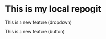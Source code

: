 # This is my local repogit 
<p>This is a new feature (dropdown)</p>
<p>This is a new feature (button)</p>
